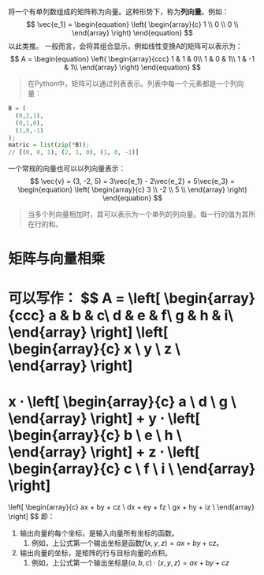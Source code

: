将一个有单列数组成的矩阵称为向量。这种形势下，称为**列向量**。例如：
$$
\vec{e_1} = 
\begin{equation}
\left(
	\begin{array}{c}
	1 \\
	0 \\
	0 \\
	\end{array}
\right) 
\end{equation}
$$
以此类推。
一般而言，会将其组合显示，例如线性变换A的矩阵可以表示为：
$$
A = 
\begin{equation}
\left(
	\begin{array}{ccc}
	1 & 1 & 0\\
	1 & 0 & 1\\
	1 & -1 & 1\\
	\end{array}
\right) 
\end{equation}
$$

> 在Python中，矩阵可以通过列表表示。列表中每一个元素都是一个列向量：

```python
B = (
  (0,2,1),
  (0,1,0),
  (1,0,-1)
);
matric = list(zip(*B));
// [(0, 0, 1), (2, 1, 0), (1, 0, -1)]
```

一个常规的向量也可以以列向量表示：
$$
\vec{v} = (3, -2, 5) = 3\vec{e_1} - 2\vec{e_2} + 5\vec{e_3} = 
\begin{equation}
\left(
	\begin{array}{c}
	3 \\
	-2 \\
	5 \\
	\end{array}
\right) 
\end{equation}
$$
> 当多个列向量相加时，其可以表示为一个单列的列向量。每一行的值为其所在行的和。

# 矩阵与向量相乘
可以写作：
$$
A = 
\left[
	\begin{array}{ccc}
	a & b & c\\
	d & e & f\\
	g & h & i\\
	\end{array}
\right] 
\left[
	\begin{array}{c}
	x \\
	y \\
	z \\
	\end{array}
\right]
=
x ⋅ 
\left[
	\begin{array}{c}
	a \\
	d \\
	g \\
	\end{array}
\right]
+
y ⋅ 
\left[
	\begin{array}{c}
	b \\
	e \\
	h \\
	\end{array}
\right]
+
z ⋅ 
\left[
	\begin{array}{c}
	c \\
	f \\
	i \\
	\end{array}
\right]
=
\left[
	\begin{array}{c}
	ax + by + cz \\
	dx + ey + fz \\
	gx + hy + iz \\
	\end{array}
\right]
$$
即：
1. 输出向量的每个坐标，是输入向量所有坐标的函数。
	1. 例如，上公式第一个输出坐标是函数$f(x,y,z) = ax + by + cz$。
2. 输出向量的坐标，是矩阵的行与目标向量的点积。
	1. 例如，上公式第一个输出坐标是$(a, b, c) \cdot (x, y, z) = ax + by + cz$